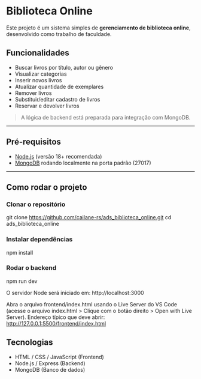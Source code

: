 # Biblioteca Online

Este projeto é um sistema simples de **gerenciamento de biblioteca online**, desenvolvido como trabalho de faculdade.

## Funcionalidades

- Buscar livros por título, autor ou gênero
- Visualizar categorias
- Inserir novos livros
- Atualizar quantidade de exemplares
- Remover livros
- Substituir/editar cadastro de livros
- Reservar e devolver livros

> A lógica de backend está preparada para integração com MongoDB.

---

## Pré-requisitos

- [Node.js](https://nodejs.org/) (versão 18+ recomendada)
- [MongoDB](https://www.mongodb.com/) rodando localmente na porta padrão (27017)

---

## Como rodar o projeto

### Clonar o repositório
git clone https://github.com/cailane-rs/ads_biblioteca_online.git
cd ads_biblioteca_online

### Instalar dependências
npm install

### Rodar o backend
npm run dev

O servidor Node será iniciado em: http://localhost:3000

Abra o arquivo frontend/index.html usando o Live Server do VS Code (acesse o arquivo index.html > Clique com o botão direito > Open with Live Server).
Endereço típico que deve abrir: http://127.0.0.1:5500/frontend/index.html

## Tecnologias
- HTML / CSS / JavaScript (Frontend)
- Node.js / Express (Backend)
- MongoDB (Banco de dados)

